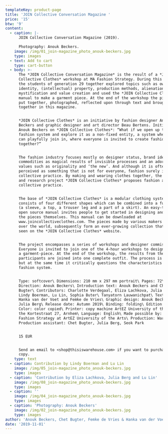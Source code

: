 ```yaml
---
templateKey: product-page
title: 'JOIN Collective Conversation Magazine '
price: '15'
btw: '9'
content:
  - caption: |-
      JOIN Collective Conversation Magazine (2019). 

      Photography: Anouk Beckers.
    image: /img/01_join-magazine_photo_anouk-beckers.jpg
    type: images
  - text: Add to cart
    type: cart-button
  - body: >-
      The *JOIN Collective Conversation Magazine* is the result of a *JOIN
      Collective Clothes* workshop at MA Fashion Strategy. During this workshop
      the students of generation 29 together explored topics such as ownership,
      identity, (intellectual) property, production methods, alienation,
      mystification and value creation and used the *JOIN Collective Clothes*
      manual to make a garment piece. At the end of the workshop the pieces were
      put together, photographed, reflected upon through text and brought
      together in this magazine.


      *JOIN Collective Clothes* is an initiative by fashion designer Anouk
      Beckers and graphic designer and art director Beau Bertens. Initiator
      Anouk Beckers on *JOIN Collective Clothes*: “What if we open up the
      fashion system and explore it as a non-fixed entity, a system where people
      can playfully join in, where everyone is invited to create fashion
      together?”


      The fashion industry focuses mostly on designer status, brand identity,
      commodities as magical results of invisible processes and an adoration of
      values such as originality and ‘the new’. And although it is often
      perceived as something that is not for everyone, fashion surely is a
      collective practice. By making and wearing clothes together, the design
      and research project *JOIN Collective Clothes* proposes fashion as a
      collective practice. 


      The base of *JOIN Collective Clothes* is a modular clothing system that
      consists of four different shapes which can be combined into a full outfit
      (a sleeve, a top, a trouser leg and a part of a skirt). An easy-to-use
      open source manual invites people to get started in designing and making
      the pieces themselves. This manual can be downloaded at
      www.joincollectiveclothes.com. The pieces made by various makers from all
      over the world, subsequently form an ever-growing collection that can be
      seen on the *JOIN Collective Clothes* website. 


      The project encompasses a series of workshops and designer commissions.
      Everyone is invited to join one of the 4-hour workshops to design and make
      a garment-piece. At the end of the workshop, the results from the
      participants are joined into one complete outfit. The process is playful,
      but at the same time it critically questions the characteristics of the
      fashion system.


      Type: softcover\ Dimensions: 210 mm x 297 mm portrait\ Pages: 72\ Art
      Direction: Anouk Beckers\ Introduction text: Anouk Beckers and Chet
      Bugter\ Contributors: Charlotte Verdegaal, Eliza Lachkova, Julia Berg,
      Lindy Boerman, Lu Lin, Sophia Buter\ Tanyatorn Lauwanichpat\ Text editing:
      Hanka van der Voet and Femke de Vries\ Graphic design: Anouk Beckers and
      Julia Berg\ Release date: Autumn 2019\ Binding: folding\ Edition: 100\
      Color: color copied\ Printer: copy machine ArtEZ University of the Arts at
      the Kortestraat 27, Arnhem\ Language: English\ Made possible by: MA
      Fashion Strategy at ArtEZ University of the Arts\ Production: Warehouse\
      Production assistant: Chet Bugter, Julia Berg, Seok Park


      15 EUR


      Send an email to <shop@thisiswarehouse.com> if you want to purchase a
      copy.
    type: text
  - caption: Contribution by Lindy Boerman and Lu Lin
    image: /img/05_join-magazine_photo_anouk-beckers.jpg
    type: images
  - caption: 'Contribution by Eliza Lachkova, Julia Berg and Lu Lin'
    image: /img/08_join-magazine_photo_anouk-beckers.jpg
    type: images
  - caption: ''
    image: /img/04_join-magazine_photo_anouk-beckers.jpg
    type: images
  - caption: 'Photography: Anouk Beckers'
    image: /img/02_join-magazine_photo_anouk-beckers.jpg
    type: images
author: 'Anouk Beckers, Chet Bugter, Femke de Vries & Hanka van der Voet (eds.)'
date: '2019-11-01'
---
```


